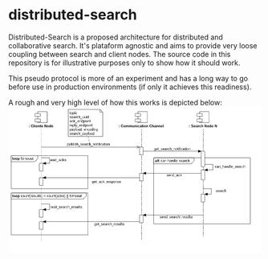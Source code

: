 # distributed-search

Distributed-Search is a proposed architecture for distributed and collaborative search. It's plataform agnostic and aims to provide very loose coupling between search and client nodes. The source code in this repository is for illustrative purposes only to show how it should work.

This pseudo protocol is more of an experiment and has a long way to go before use in production environments (if only it achieves this readiness).

A rough and very high level of how this works is depicted below:
![alt tag](https://raw.githubusercontent.com/zanfranceschi/distributed-search/master/docs/distributed-search-behaviour.jpg)
